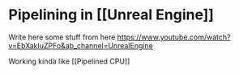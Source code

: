 # Pipelining in [[Unreal Engine]]

Write here some stuff from here https://www.youtube.com/watch?v=EbXakIuZPFo&ab_channel=UnrealEngine

Working kinda like [[Pipelined CPU]]